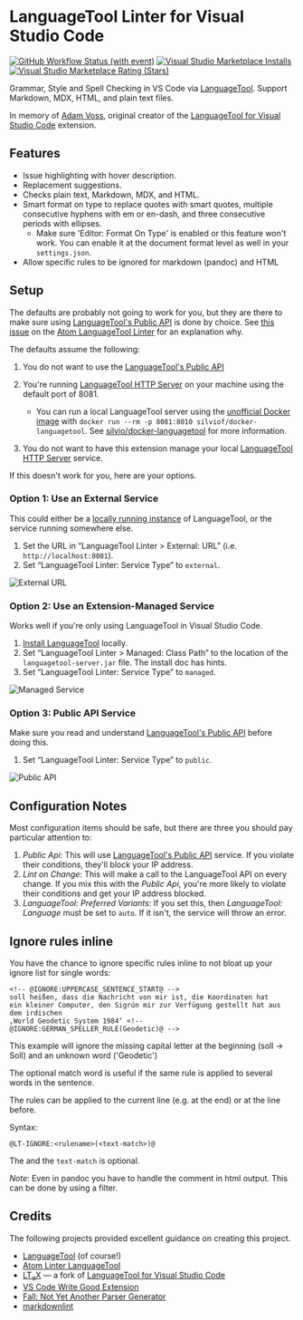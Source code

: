 # LanguageTool Linter for Visual Studio Code

[![GitHub Workflow Status (with event)](https://img.shields.io/github/actions/workflow/status/davidlday/vscode-languagetool-linter/nodejs-ci.yml)](https://github.com/davidlday/vscode-languagetool-linter/actions/workflows/nodejs-ci.yml)
[![Visual Studio Marketplace Installs](https://img.shields.io/visual-studio-marketplace/i/davidlday.languagetool-linter?logo=visual-studio-code)](https://marketplace.visualstudio.com/items?itemName=davidlday.languagetool-linter)
[![Visual Studio Marketplace Rating (Stars)](https://img.shields.io/visual-studio-marketplace/stars/davidlday.languagetool-linter?logo=visual-studio-code)](https://marketplace.visualstudio.com/items?itemName=davidlday.languagetool-linter)

Grammar, Style and Spell Checking in VS Code via
[LanguageTool](https://languagetool.org). Support Markdown, MDX, HTML, and plain
text files.

In memory of [Adam Voss](https://github.com/adamvoss), original creator of the
[LanguageTool for Visual Studio Code](https://github.com/languagetool-language-server/vscode-languagetool)
extension.

## Features

- Issue highlighting with hover description.
- Replacement suggestions.
- Checks plain text, Markdown, MDX, and HTML.
- Smart format on type to replace quotes with smart quotes, multiple consecutive
  hyphens with em or en-dash, and three consecutive periods with ellipses.
  - Make sure 'Editor: Format On Type' is enabled or this feature won't work.
    You can enable it at the document format level as well in your
    `settings.json`.
- Allow specific rules to be ignored for markdown (pandoc) and HTML

## Setup

The defaults are probably not going to work for you, but they are there to make
sure using
[LanguageTool's Public API](https://dev.languagetool.org/public-http-api) is
done by choice. See
[this issue](https://github.com/wysiib/linter-languagetool/issues/33) on the
[Atom LanguageTool Linter](https://atom.io/packages/linter-languagetool) for an
explanation why.

The defaults assume the following:

1. You do not want to use the
   [LanguageTool's Public API](http://wiki.languagetool.org/public-http-api)
2. You're running
   [LanguageTool HTTP Server](https://dev.languagetool.org/http-server) on your
   machine using the default port of 8081.

   - You can run a local LanguageTool server using the
     [unofficial Docker image](https://github.com/silvio/docker-languagetool)
     with `docker run --rm -p 8081:8010 silviof/docker-languagetool`. See
     [silvio/docker-languagetool](https://github.com/silvio/docker-languagetool)
     for more information.

3. You do not want to have this extension manage your local
   [LanguageTool HTTP Server](http://wiki.languagetool.org/http-server) service.

If this doesn't work for you, here are your options.

### Option 1: Use an External Service

This could either be a
[locally running instance](https://github.com/davidlday/vscode-languagetool-linter/wiki#run-a-local-languagetool-service)
of LanguageTool, or the service running somewhere else.

1. Set the URL in “LanguageTool Linter > External: URL” (i.e.
   `http://localhost:8081`).
1. Set “LanguageTool Linter: Service Type” to `external`.

![External URL](images/external.gif)

### Option 2: Use an Extension-Managed Service

Works well if you're only using LanguageTool in Visual Studio Code.

1. [Install LanguageTool](https://github.com/davidlday/vscode-languagetool-linter/wiki#installing-languagetool)
   locally.
1. Set “LanguageTool Linter > Managed: Class Path” to the location of the
   `languagetool-server.jar` file. The install doc has hints.
1. Set “LanguageTool Linter: Service Type” to `managed`.

![Managed Service](images/managed.gif)

### Option 3: Public API Service

Make sure you read and understand
[LanguageTool's Public API](http://wiki.languagetool.org/public-http-api) before
doing this.

1. Set “LanguageTool Linter: Service Type” to `public`.

![Public API](images/public.gif)

## Configuration Notes

Most configuration items should be safe, but there are three you should pay
particular attention to:

1. _Public Api_: This will use
   [LanguageTool's Public API](http://wiki.languagetool.org/public-http-api)
   service. If you violate their conditions, they'll block your IP address.
2. _Lint on Change_: This will make a call to the LanguageTool API on every
   change. If you mix this with the _Public Api_, you're more likely to violate
   their conditions and get your IP address blocked.
3. _LanguageTool: Preferred Variants_: If you set this, then _LanguageTool:
   Language_ must be set to `auto`. If it isn't, the service will throw an
   error.

## Ignore rules inline

You have the chance to ignore specific rules inline to not bloat up your ignore
list for single words:

    <!-- @IGNORE:UPPERCASE_SENTENCE_START@ -->
    soll heißen, dass die Nachricht von mir ist, die Koordinaten hat
    ein kleiner Computer, den Sigrún mir zur Verfügung gestellt hat aus
    dem irdischen
    ‚World Geodetic System 1984‘ <!-- @IGNORE:GERMAN_SPELLER_RULE(Geodetic)@ -->

This example will ignore the missing capital letter at the beginning (soll →
Soll) and an unknown word ('Geodetic')

The optional match word is useful if the same rule is applied to several words
in the sentence.

The rules can be applied to the current line (e.g. at the end) or at the line
before.

Syntax:

    @LT-IGNORE:<rulename>(<text-match>)@

The and the `text-match` is optional.

_Note_: Even in pandoc you have to handle the comment in html output. This can
be done by using a filter.

## Credits

The following projects provided excellent guidance on creating this project.

<!-- markdownlint-disable no-inline-html -->

- [LanguageTool](https://languagetool.org) (of course!)
- [Atom Linter LanguageTool](https://github.com/wysiib/linter-languagetool/)
- [LT<sub>e</sub>X](https://github.com/valentjn/vscode-ltex) — a fork of
  [LanguageTool for Visual Studio Code](https://github.com/languagetool-language-server/vscode-languagetool)
- [VS Code Write Good Extension](https://github.com/TravisTheTechie/vscode-write-good/)
- [Fall: Not Yet Another Parser Generator](https://github.com/matklad/fall)
- [markdownlint](https://github.com/DavidAnson/vscode-markdownlint)

<!-- markdownlint-enable no-inline-html -->
